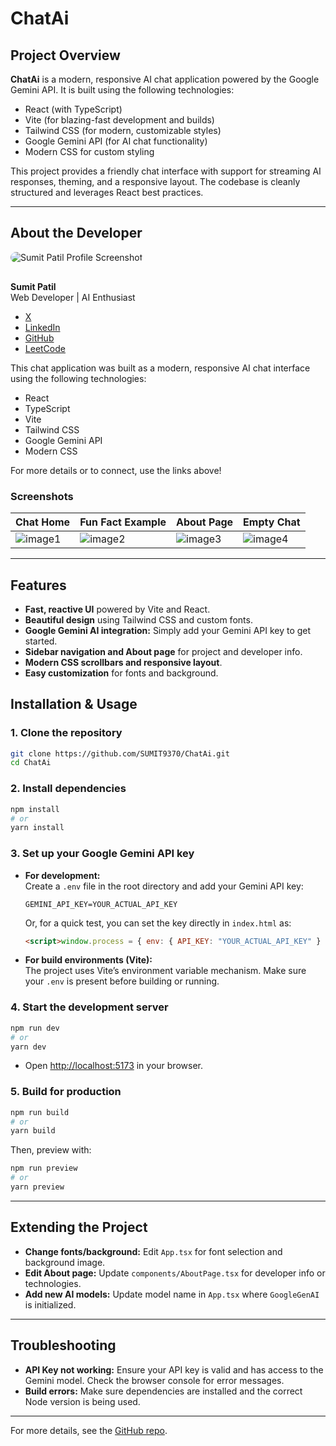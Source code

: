 # ChatAi

## Project Overview

**ChatAi** is a modern, responsive AI chat application powered by the Google Gemini API. It is built using the following technologies:
- React (with TypeScript)
- Vite (for blazing-fast development and builds)
- Tailwind CSS (for modern, customizable styles)
- Google Gemini API (for AI chat functionality)
- Modern CSS for custom styling

This project provides a friendly chat interface with support for streaming AI responses, theming, and a responsive layout. The codebase is cleanly structured and leverages React best practices.

---

## About the Developer

<img src="![image3](image3)" alt="Sumit Patil Profile Screenshot" style="max-width: 600px; border-radius: 10px; margin-bottom: 1rem;" />

**Sumit Patil**  
Web Developer | AI Enthusiast  

- [X](https://x.com/)
- [LinkedIn](https://www.linkedin.com/in/sumit-patil-582877240/)
- [GitHub](https://github.com/SUMIT9370)
- [LeetCode](https://leetcode.com/)

This chat application was built as a modern, responsive AI chat interface using the following technologies:
- React
- TypeScript
- Vite
- Tailwind CSS
- Google Gemini API
- Modern CSS

For more details or to connect, use the links above!

### Screenshots

| Chat Home | Fun Fact Example | About Page | Empty Chat |
|-----------|------------------|------------|------------|
| ![image1](image1) | ![image2](image2) | ![image3](image3) | ![image4](image4) |

---

## Features

- **Fast, reactive UI** powered by Vite and React.
- **Beautiful design** using Tailwind CSS and custom fonts.
- **Google Gemini AI integration:** Simply add your Gemini API key to get started.
- **Sidebar navigation and About page** for project and developer info.
- **Modern CSS scrollbars and responsive layout**.
- **Easy customization** for fonts and background.

## Installation & Usage

### 1. Clone the repository

```bash
git clone https://github.com/SUMIT9370/ChatAi.git
cd ChatAi
```

### 2. Install dependencies

```bash
npm install
# or
yarn install
```

### 3. Set up your Google Gemini API key

- **For development:**  
  Create a `.env` file in the root directory and add your Gemini API key:
  ```
  GEMINI_API_KEY=YOUR_ACTUAL_API_KEY
  ```
  Or, for a quick test, you can set the key directly in `index.html` as:
  ```html
  <script>window.process = { env: { API_KEY: "YOUR_ACTUAL_API_KEY" } }</script>
  ```
- **For build environments (Vite):**  
  The project uses Vite’s environment variable mechanism. Make sure your `.env` is present before building or running.

### 4. Start the development server

```bash
npm run dev
# or
yarn dev
```

- Open [http://localhost:5173](http://localhost:5173) in your browser.

### 5. Build for production

```bash
npm run build
# or
yarn build
```

Then, preview with:
```bash
npm run preview
# or
yarn preview
```

---

## Extending the Project

- **Change fonts/background:** Edit `App.tsx` for font selection and background image.
- **Edit About page:** Update `components/AboutPage.tsx` for developer info or technologies.
- **Add new AI models:** Update model name in `App.tsx` where `GoogleGenAI` is initialized.

---

## Troubleshooting

- **API Key not working:** Ensure your API key is valid and has access to the Gemini model. Check the browser console for error messages.
- **Build errors:** Make sure dependencies are installed and the correct Node version is being used.

---

For more details, see the [GitHub repo](https://github.com/SUMIT9370/ChatAi).

